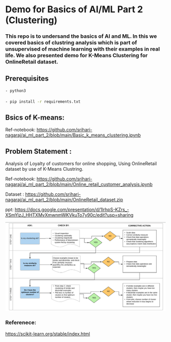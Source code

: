 # Demo for Basics of AI/ML Part 2 (Clustering)
### This repo is to undersand the basics of AI and ML. In this we covered basics of clustring analysis which is part of unsupervised of machine learning with their examples in real life. We also presented demo for K-Means Clustering for OnlineRetail dataset.
## Prerequisites
``` bash
- python3

- pip install -r requirements.txt
```
## Bsics of K-means:

Ref-notebook: https://github.com/srihari-nagaraj/ai_ml_part_2/blob/main/Basic_k_means_clustering.ipynb

## Problem Statement :
Analysis of Loyalty of customers for online shopping, Using OnlineRetail dataset by use of K-Means Clustring.

Ref-notebook: https://github.com/srihari-nagaraj/ai_ml_part_2/blob/main/Online_retail_customer_analysis.ipynb

Dataset : https://github.com/srihari-nagaraj/ai_ml_part_2/blob/main/OnlineRetail_dataset.zip

ppt: https://docs.google.com/presentation/d/1lrhpS-KZrs_-XSmYizJ_HHTXMvXmwnmWKVkuTo7y90c/edit?usp=sharing

![clustering image](https://github.com/srihari-nagaraj/ai_ml_part_2/blob/main/clustering.png)

### Referenece:
https://scikit-learn.org/stable/index.html

